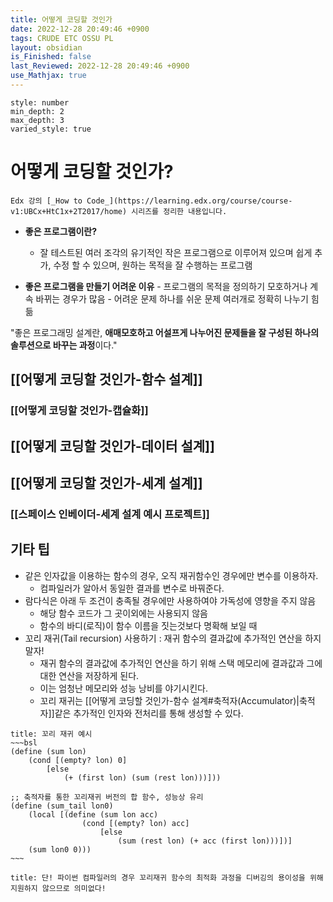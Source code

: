 ```yaml
---
title: 어떻게 코딩할 것인가
date: 2022-12-28 20:49:46 +0900
tags: CRUDE ETC OSSU PL
layout: obsidian
is_Finished: false
last_Reviewed: 2022-12-28 20:49:46 +0900
use_Mathjax: true
---
```


```toc
style: number
min_depth: 2
max_depth: 3
varied_style: true
```

# 어떻게 코딩할 것인가?

```ad-quote
Edx 강의 [_How to Code_](https://learning.edx.org/course/course-v1:UBCx+HtC1x+2T2017/home) 시리즈를 정리한 내용입니다.
```

- **좋은 프로그램이란?**
	- 잘 테스트된 여러 조각의 유기적인 작은 프로그램으로 이루어져 있으며 쉽게 추가, 수정 할 수 있으며, 원하는 목적을 잘 수행하는 프로그램
	
 - **좋은 프로그램을 만들기 어려운 이유**
		- 프로그램의 목적을 정의하기 모호하거나 계속 바뀌는 경우가 많음
		- 어려운 문제 하나를 쉬운 문제 여러개로 정확히 나누기 힘듦

"좋은 프로그래밍 설계란, **애매모호하고 어설프게 나누어진 문제들을 잘 구성된 하나의 솔루션으로 바꾸는 과정**이다."

## [[어떻게 코딩할 것인가-함수 설계]]
### [[어떻게 코딩할 것인가-캡슐화]]
## [[어떻게 코딩할 것인가-데이터 설계]]

## [[어떻게 코딩할 것인가-세계 설계]]
### [[스페이스 인베이더-세계 설계 예시 프로젝트]]

## 기타 팁
- 같은 인자값을 이용하는 함수의 경우, 오직 재귀함수인 경우에만 변수를 이용하자. 
	- 컴파일러가 알아서 동일한 결과를 변수로 바꿔준다.
- 람다식은 아래 두 조건이 충족될 경우에만 사용하여야 가독성에 영향을 주지 않음
	- 해당 함수 코드가 그 곳이외에는 사용되지 않음
	- 함수의 바디(로직)이 함수 이름을 짓는것보다 명확해 보일 때
- 꼬리 재귀(Tail recursion) 사용하기 : 재귀 함수의 결과값에 추가적인 연산을 하지말자!	
	- 재귀 함수의 결과값에 추가적인 연산을 하기 위해 스택 메모리에 결과값과 그에 대한 연산을 저장하게 된다.
	- 이는 엄청난 메모리와 성능 낭비를 야기시킨다.
	- 꼬리 재귀는 [[어떻게 코딩할 것인가-함수 설계#축적자(Accumulator)|축적자]]같은 추가적인 인자와 전처리를 통해 생성할 수 있다.
```ad-example
title: 꼬리 재귀 예시
~~~bsl
(define (sum lon)
	(cond [(empty? lon) 0]
		[else
			(+ (first lon) (sum (rest lon)))]))

;; 축적자를 통한 꼬리재귀 버전의 합 함수, 성능상 유리
(define (sum_tail lon0)
	(local [(define (sum lon acc)
				(cond [(empty? lon) acc]
					[else
						(sum (rest lon) (+ acc (first lon)))])]
	(sum lon0 0)))
~~~
```
```ad-warning
title: 단! 파이썬 컴파일러의 경우 꼬리재귀 함수의 최적화 과정을 디버깅의 용이성을 위해 지원하지 않으므로 의미없다!
```
